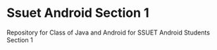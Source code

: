 # Ssuet Android Section 1
Repository for Class of Java and Android for SSUET Android Students Section 1
